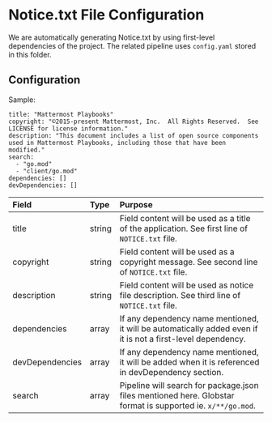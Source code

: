 # Notice.txt File Configuration

We are automatically generating Notice.txt by using first-level dependencies of the project. The related pipeline uses `config.yaml` stored in this folder.


## Configuration

Sample:

```
title: "Mattermost Playbooks"
copyright: "©2015-present Mattermost, Inc.  All Rights Reserved.  See LICENSE for license information."
description: "This document includes a list of open source components used in Mattermost Playbooks, including those that have been modified."
search:
  - "go.mod"
  - "client/go.mod"
dependencies: []
devDependencies: []
```

| Field | Type   | Purpose |
| :--   | :--    | :--     |
| title | string | Field content will be used as a title of the application. See first line of `NOTICE.txt` file. |
| copyright | string | Field content will be used as a copyright message. See second line of `NOTICE.txt` file. |
| description | string | Field content will be used as notice file description. See third line of `NOTICE.txt` file. |
| dependencies | array | If any dependency name mentioned, it will be automatically added even if it is not a first-level dependency. |
| devDependencies | array | If any dependency name mentioned, it will be added when it is referenced in devDependency section. |
| search | array | Pipeline will search for package.json files mentioned here. Globstar format is supported ie. `x/**/go.mod`. |
